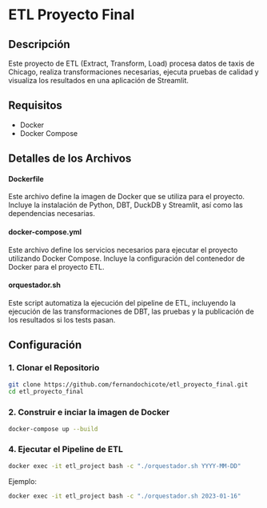 # ETL Proyecto Final

## Descripción

Este proyecto de ETL (Extract, Transform, Load) procesa datos de taxis de Chicago, realiza transformaciones necesarias, ejecuta pruebas de calidad y visualiza los resultados en una aplicación de Streamlit.

## Requisitos

- Docker
- Docker Compose

## Detalles de los Archivos

#### Dockerfile
Este archivo define la imagen de Docker que se utiliza para el proyecto. Incluye la instalación de Python, DBT, DuckDB y Streamlit, así como las dependencias necesarias.

#### docker-compose.yml
Este archivo define los servicios necesarios para ejecutar el proyecto utilizando Docker Compose. Incluye la configuración del contenedor de Docker para el proyecto ETL.

#### orquestador.sh
Este script automatiza la ejecución del pipeline de ETL, incluyendo la ejecución de las transformaciones de DBT, las pruebas y la publicación de los resultados si los tests pasan.

## Configuración

### 1. Clonar el Repositorio

```sh
git clone https://github.com/fernandochicote/etl_proyecto_final.git
cd etl_proyecto_final
```

### 2. Construir e inciar la imagen de Docker

```sh
docker-compose up --build
```

### 4. Ejecutar el Pipeline de ETL

```sh
docker exec -it etl_project bash -c "./orquestador.sh YYYY-MM-DD"
```

Ejemplo:
```sh
docker exec -it etl_project bash -c "./orquestador.sh 2023-01-16"
```
